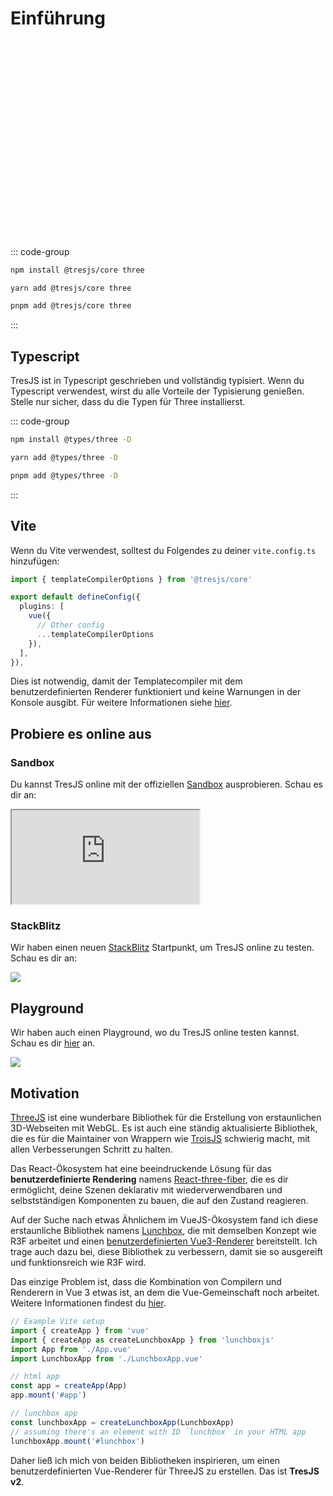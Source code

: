 # Einführung

<ClientOnly>
    <div style="aspect-ratio: 16/9; height: auto; margin: 2rem 0; border-radius: 8px; overflow:hidden;">
      <FirstScene />
    </div>
</ClientOnly>

::: code-group

```bash [npm]
npm install @tresjs/core three
```

```bash [yarn]
yarn add @tresjs/core three
```

```bash [pnpm]
pnpm add @tresjs/core three
```

:::

## Typescript

TresJS ist in Typescript geschrieben und vollständig typisiert. Wenn du Typescript verwendest, wirst du alle Vorteile der Typisierung genießen. Stelle nur sicher, dass du die Typen für Three installierst.

::: code-group

```bash [npm]
npm install @types/three -D
```

```bash [yarn]
yarn add @types/three -D
```

```bash [pnpm]
pnpm add @types/three -D
```

:::

## Vite

Wenn du Vite verwendest, solltest du Folgendes zu deiner `vite.config.ts` hinzufügen:

```ts
import { templateCompilerOptions } from '@tresjs/core'

export default defineConfig({
  plugins: [
    vue({
      // Other config
      ...templateCompilerOptions
    }),
  ],
}),
```

Dies ist notwendig, damit der Templatecompiler mit dem benutzerdefinierten Renderer funktioniert und keine Warnungen in der Konsole ausgibt. Für weitere Informationen siehe [hier](/de/guide/troubleshooting.html).


## Probiere es online aus

### Sandbox

Du kannst TresJS online mit der offiziellen [Sandbox](https://play.tresjs.org/) ausprobieren. Schau es dir an:

<iframe src="https://play.tresjs.org/" class="w-full rounded shadow-lg outline-none border-none aspect-4/3"></iframe>

### StackBlitz

Wir haben einen neuen [StackBlitz](https://stackblitz.com/) Startpunkt, um TresJS online zu testen. Schau es dir an:

![](/stackblitz-starter.png)

<StackBlitzEmbed projectId="tresjs-basic" />

## Playground

Wir haben auch einen Playground, wo du TresJS online testen kannst. Schau es dir [hier](https://playground.tresjs.org/) an.

![](/playground.png)

## Motivation

[ThreeJS](https://threejs.org/) ist eine wunderbare Bibliothek für die Erstellung von erstaunlichen 3D-Webseiten mit WebGL. Es ist auch eine ständig aktualisierte Bibliothek, die es für die Maintainer von Wrappern wie [TroisJS](https://troisjs.github.io/) schwierig macht, mit allen Verbesserungen Schritt zu halten.

Das React-Ökosystem hat eine beeindruckende Lösung für das **benutzerdefinierte Rendering** namens [React-three-fiber](https://docs.pmnd.rs/react-three-fiber), die es dir ermöglicht, deine Szenen deklarativ mit wiederverwendbaren und selbstständigen Komponenten zu bauen, die auf den Zustand reagieren.

Auf der Suche nach etwas Ähnlichem im VueJS-Ökosystem fand ich diese erstaunliche Bibliothek namens [Lunchbox](https://github.com/breakfast-studio/lunchboxjs), die mit demselben Konzept wie R3F arbeitet und einen [benutzerdefinierten Vue3-Renderer](https://vuejs.org/api/custom-renderer.html) bereitstellt. Ich trage auch dazu bei, diese Bibliothek zu verbessern, damit sie so ausgereift und funktionsreich wie R3F wird.

Das einzige Problem ist, dass die Kombination von Compilern und Renderern in Vue 3 etwas ist, an dem die Vue-Gemeinschaft noch arbeitet. Weitere Informationen findest du [hier](https://github.com/vuejs/vue-loader/pull/1645).

```ts
// Example Vite setup
import { createApp } from 'vue'
import { createApp as createLunchboxApp } from 'lunchboxjs'
import App from './App.vue'
import LunchboxApp from './LunchboxApp.vue'

// html app
const app = createApp(App)
app.mount('#app')

// lunchbox app
const lunchboxApp = createLunchboxApp(LunchboxApp)
// assuming there's an element with ID `lunchbox` in your HTML app
lunchboxApp.mount('#lunchbox')
```

Daher ließ ich mich von beiden Bibliotheken inspirieren, um einen benutzerdefinierten Vue-Renderer für ThreeJS zu erstellen. Das ist **TresJS v2**.
